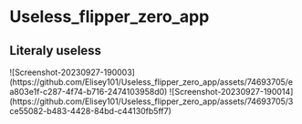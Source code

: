 # Useless_flipper_zero_app
## Literaly useless

<div styles="display:flex;">
  ![Screenshot-20230927-190003](https://github.com/Elisey101/Useless_flipper_zero_app/assets/74693705/ea803e1f-c287-4f74-b716-2474103958d0)
  ![Screenshot-20230927-190014](https://github.com/Elisey101/Useless_flipper_zero_app/assets/74693705/3ce55082-b483-4428-84bd-c44130fb5ff7)
</div>

